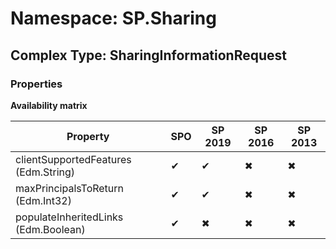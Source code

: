 # Namespace: SP.Sharing

## Complex Type: SharingInformationRequest

### Properties

**Availability matrix**

Property | SPO | SP 2019 | SP 2016 | SP 2013
----------|-----|---------|---------|--------
clientSupportedFeatures (Edm.String) | ✔ | ✔ | ✖ | ✖
maxPrincipalsToReturn (Edm.Int32) | ✔ | ✔ | ✖ | ✖
populateInheritedLinks (Edm.Boolean) | ✔ | ✖ | ✖ | ✖
